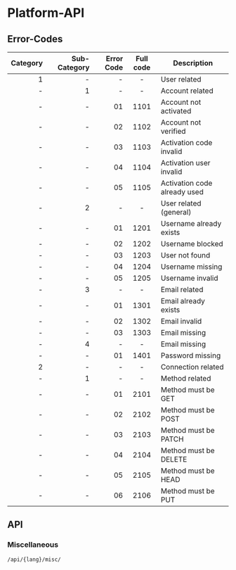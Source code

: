 # Platform-API

## Error-Codes

| Category | Sub-Category | Error Code | Full code | Description                  |
|---------:|-------------:|-----------:|:---------:|------------------------------|
|        1 |            - |          - |     -     | User related                 |
|        - |            1 |          - |     -     | Account related              |
|        - |            - |         01 |   1101    | Account not activated        |
|        - |            - |         02 |   1102    | Account not verified         |
|        - |            - |         03 |   1103    | Activation code invalid      |
|        - |            - |         04 |   1104    | Activation user invalid      |
|        - |            - |         05 |   1105    | Activation code already used |
|        - |            2 |          - |     -     | User related (general)       |
|        - |            - |         01 |   1201    | Username already exists      |
|        - |            - |         02 |   1202    | Username blocked             |
|        - |            - |         03 |   1203    | User not found               |
|        - |            - |         04 |   1204    | Username missing             |
|        - |            - |         05 |   1205    | Username invalid             |
|        - |            3 |          - |     -     | Email related                |
|        - |            - |         01 |   1301    | Email already exists         |
|        - |            - |         02 |   1302    | Email invalid                |
|        - |            - |         03 |   1303    | Email missing                |
|        - |            4 |          - |     -     | Email missing                |
|        - |            - |         01 |   1401    | Password missing             |
|        2 |            - |          - |     -     | Connection related           |
|        - |            1 |          - |     -     | Method related               |
|        - |            - |         01 |   2101    | Method must be GET           |
|        - |            - |         02 |   2102    | Method must be POST          |
|        - |            - |         03 |   2103    | Method must be PATCH         |
|        - |            - |         04 |   2104    | Method must be DELETE        |
|        - |            - |         05 |   2105    | Method must be HEAD          |
|        - |            - |         06 |   2106    | Method must be PUT           |

## API

### Miscellaneous

`/api/{lang}/misc/`